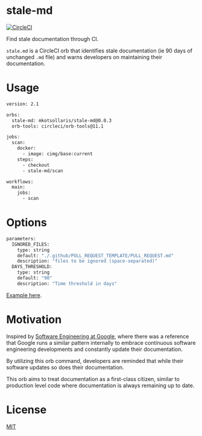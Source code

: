# stale-md

[![CircleCI](https://dl.circleci.com/status-badge/img/gh/mkotsollaris/stale-md/tree/main.svg?style=svg)](https://dl.circleci.com/status-badge/redirect/gh/mkotsollaris/stale-md/tree/main)

Find stale documentation through CI.

`stale.md` is a CircleCI orb that identifies stale documentation (ie 90 days of unchanged `.md` file) and warns developers on maintaining their documentation.

# Usage

```bash
version: 2.1

orbs:
  stale-md: mkotsollaris/stale-md@0.0.3
  orb-tools: circleci/orb-tools@11.1

jobs:
  scan:
    docker:
      - image: cimg/base:current
    steps:
      - checkout
      - stale-md/scan

workflows:
  main:
    jobs:
      - scan
```

# Options

```bash
parameters:
  IGNORED_FILES:
    type: string
    default: "./.github/PULL_REQUEST_TEMPLATE/PULL_REQUEST.md"
    description: "files to be ignored (space-separated)"
  DAYS_THRESHOLD:
    type: string
    default: "90"
    description: "Time threshold in days"
```

[Example here](./src/commands/scan.yml).

# Motivation

Inspired by [Software Engineering at Google](https://www.goodreads.com/book/show/48816586-software-engineering-at-google), where there was a reference that Google runs a similar pattern internally to embrace continuous software engineering developments and constantly update their documentation.

By utilizing this orb command, developers are reminded that while their software updates so does their documentation.

This orb aims to treat documentation as a first-class citizen, similar to production level code where documentation is always remaining up to date.

# License

[MIT](./LICENSE)
